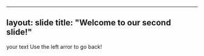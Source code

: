 ----
layout: slide
title: "Welcome to our second slide!"
----
your text
Use the left arror to go back!
